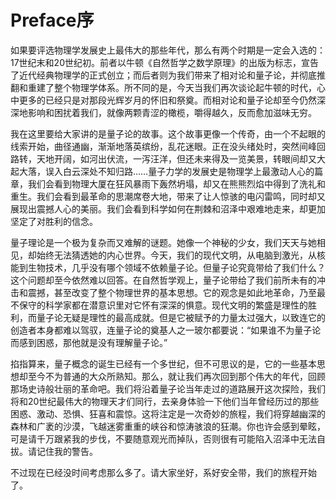 # Preface序

如果要评选物理学发展史上最伟大的那些年代，那么有两个时期是一定会入选的：17世纪末和20世纪初。前者以牛顿《自然哲学之数学原理》的出版为标志，宣告了近代经典物理学的正式创立；而后者则为我们带来了相对论和量子论，并彻底推翻和重建了整个物理学体系。所不同的是，今天当我们再次谈论起牛顿的时代，心中更多的已经只是对那段光辉岁月的怀旧和祭奠。而相对论和量子论却至今仍然深深地影响和困扰着我们，就像两颗青涩的橄榄，嚼得越久，反而愈加滋味无穷。

我在这里要给大家讲的是量子论的故事。这个故事更像一个传奇，由一个不起眼的线索开始，曲径通幽，渐渐地落英缤纷，乱花迷眼。正在没头绪处时，突然间峰回路转，天地开阔，如河出伏流，一泻汪洋，但还未来得及一览美景，转眼间却又大起大落，误入白云深处不知归路……量子力学的发展史是物理学上最激动人心的篇章，我们会看到物理大厦在狂风暴雨下轰然坍塌，却又在熊熊烈焰中得到了洗礼和重生。我们会看到最革命的思潮席卷大地，带来了让人惊骇的电闪雷鸣，同时却又展现出震撼人心的美丽。我们会看到科学如何在荆棘和沼泽中艰难地走来，却更加坚定了对胜利的信念。

量子理论是一个极为复杂而又难解的谜题。她像一个神秘的少女，我们天天与她相见，却始终无法猜透她的内心世界。今天，我们的现代文明，从电脑到激光，从核能到生物技术，几乎没有哪个领域不依赖量子论。但量子论究竟带给了我们什么？这个问题却至今依然难以回答。在自然哲学观上，量子论带给了我们前所未有的冲击和震撼，甚至改变了整个物理世界的基本思想。它的观念是如此地革命，乃至最不保守的科学家都在潜意识里对它怀有深深的惧意。现代文明的繁盛是理性的胜利，而量子论无疑是理性的最高成就。但是它被赋予的力量太过强大，以致连它的创造者本身都难以驾驭，连量子论的奠基人之一玻尔都要说：“如果谁不为量子论而感到困惑，那他就是没有理解量子论。”

掐指算来，量子概念的诞生已经有一个多世纪，但不可思议的是，它的一些基本思想却至今不为普通的大众所熟知。那么，就让我们再次回到那个伟大的年代，回顾那场史诗般壮丽的革命吧。我们将沿着量子论当年走过的道路展开这次探险，我们将和20世纪最伟大的物理天才们同行，去亲身体验一下他们当年曾经历过的那些困惑、激动、恐惧、狂喜和震惊。这将注定是一次奇妙的旅程，我们将穿越幽深的森林和广袤的沙漠，飞越迷雾重重的峡谷和惊涛骇浪的狂潮。你也许会感到晕眩，可是请千万跟紧我的步伐，不要随意观光而掉队，否则很有可能陷入沼泽中无法自拔。请记住我的警告。

不过现在已经没时间考虑那么多了。请大家坐好，系好安全带，我们的旅程开始了。



